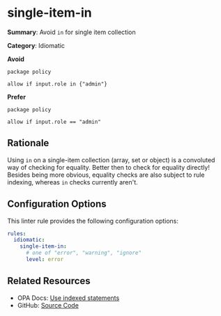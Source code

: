 # single-item-in

**Summary**: Avoid `in` for single item collection

**Category**: Idiomatic

**Avoid**
```rego
package policy

allow if input.role in {"admin"}
```

**Prefer**
```rego
package policy

allow if input.role == "admin"
```

## Rationale

Using `in` on a single-item collection (array, set or object) is a convoluted way of checking for equality. Better
then to check for equality directly! Besides being more obvious, equality checks are also subject to rule indexing,
whereas `in` checks currently aren't.

## Configuration Options

This linter rule provides the following configuration options:

```yaml
rules:
  idiomatic:
    single-item-in:
      # one of "error", "warning", "ignore"
      level: error
```

## Related Resources

- OPA Docs: [Use indexed statements](https://www.openpolicyagent.org/docs/policy-performance/#use-indexed-statements)
- GitHub: [Source Code](https://github.com/open-policy-agent/regal/blob/main/bundle/regal/rules/idiomatic/single-item-in/single_item_in.rego)
